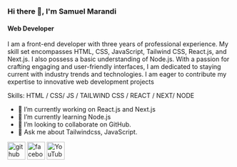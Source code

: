  

### Hi there 👋, I'm Samuel Marandi
#### Web Developer
I am a front-end developer with three years of professional experience. My skill set encompasses HTML, CSS, JavaScript, Tailwind CSS, React.js, and Next.js. I also possess a basic understanding of Node.js. With a passion for crafting engaging and user-friendly interfaces, I am dedicated to staying current with industry trends and technologies. I am eager to contribute my expertise to innovative web development projects

Skills:  HTML / CSS/  JS / TAILWIND CSS / REACT /  NEXT/ NODE

- 🔭 I’m currently working on React.js and Next.js 
- 🌱 I’m currently learning Node.js 
- 👯 I’m looking to collaborate on GitHub. 
- 💬 Ask me about Tailwindcss, JavaScript. 


[<img src='https://cdn.jsdelivr.net/npm/simple-icons@3.0.1/icons/github.svg' alt='github' height='40'>](https://github.com/https://github.com/marandisml)  [<img src='https://cdn.jsdelivr.net/npm/simple-icons@3.0.1/icons/facebook.svg' alt='facebook' height='40'>](https://www.facebook.com/https://www.facebook.com/marandism/)  [<img src='https://cdn.jsdelivr.net/npm/simple-icons@3.0.1/icons/youtube.svg' alt='YouTube' height='40'>](https://www.youtube.com/channel/https://www.youtube.com/@sm36023)  

 

